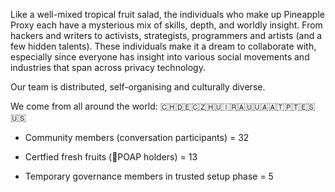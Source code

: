 Like a well-mixed tropical fruit salad, the individuals who make up Pineapple Proxy each have a mysterious mix of skills, depth, and worldly insight.
From hackers and writers to activists, strategists, programmers and artists (and a few hidden talents).
These individuals make it a dream to collaborate with, especially since everyone has insight into various social movements and industries that span across privacy technology.


Our team is distributed, self-organising and culturally diverse.

We come from all around the world: 🇨🇭🇩🇪🇨🇿🇭🇺🇮🇷🇦🇺🇺🇦🇦🇹🇵🇹🇪🇸🇺🇸


* Community members (conversation participants) = 32

* Certfied fresh fruits (🍍POAP holders) = 13

* Temporary governance members in trusted setup phase = 5
